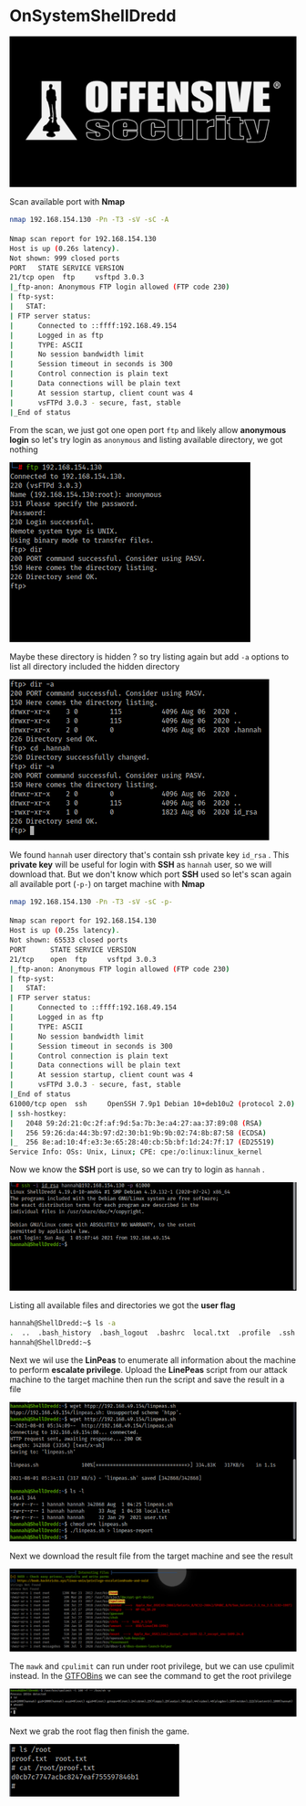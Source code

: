 # OnSystemShellDredd

![img/os.png](img/os.png)

Scan available port with **Nmap**

```bash
nmap 192.168.154.130 -Pn -T3 -sV -sC -A

Nmap scan report for 192.168.154.130
Host is up (0.26s latency).
Not shown: 999 closed ports
PORT   STATE SERVICE VERSION
21/tcp open  ftp     vsftpd 3.0.3
|_ftp-anon: Anonymous FTP login allowed (FTP code 230)
| ftp-syst: 
|   STAT: 
| FTP server status:
|      Connected to ::ffff:192.168.49.154
|      Logged in as ftp
|      TYPE: ASCII
|      No session bandwidth limit
|      Session timeout in seconds is 300
|      Control connection is plain text
|      Data connections will be plain text
|      At session startup, client count was 4
|      vsFTPd 3.0.3 - secure, fast, stable
|_End of status
```

From the scan, we just got one open port `ftp` and likely allow **anonymous login** so let's try login as `anonymous` and listing available directory, we got nothing

![img/Untitled.png](img/Untitled.png)

Maybe these directory is hidden ? so try listing again but add `-a` options to list all directory included the hidden directory

![img/Untitled%201.png](img/Untitled%201.png)

We found `hannah` user directory that's contain ssh private key `id_rsa` . This **private key** will be useful for login with **SSH** as `hannah` user, so we will download that. But we don't know which port **SSH** used so let's scan again all available port (`-p-`) on target machine with **Nmap**

```bash
nmap 192.168.154.130 -Pn -T3 -sV -sC -p-

Nmap scan report for 192.168.154.130
Host is up (0.25s latency).
Not shown: 65533 closed ports
PORT      STATE SERVICE VERSION
21/tcp    open  ftp     vsftpd 3.0.3
|_ftp-anon: Anonymous FTP login allowed (FTP code 230)
| ftp-syst: 
|   STAT: 
| FTP server status:
|      Connected to ::ffff:192.168.49.154
|      Logged in as ftp
|      TYPE: ASCII
|      No session bandwidth limit
|      Session timeout in seconds is 300
|      Control connection is plain text
|      Data connections will be plain text
|      At session startup, client count was 4
|      vsFTPd 3.0.3 - secure, fast, stable
|_End of status
61000/tcp open  ssh     OpenSSH 7.9p1 Debian 10+deb10u2 (protocol 2.0)
| ssh-hostkey: 
|   2048 59:2d:21:0c:2f:af:9d:5a:7b:3e:a4:27:aa:37:89:08 (RSA)
|   256 59:26:da:44:3b:97:d2:30:b1:9b:9b:02:74:8b:87:58 (ECDSA)
|_  256 8e:ad:10:4f:e3:3e:65:28:40:cb:5b:bf:1d:24:7f:17 (ED25519)
Service Info: OSs: Unix, Linux; CPE: cpe:/o:linux:linux_kernel
```

Now we know the **SSH** port is use, so we can try to login as `hannah` . 

![img/Untitled%202.png](img/Untitled%202.png)

Listing all available files and directories we got the **user flag**

```bash
hannah@ShellDredd:~$ ls -a
.  ..  .bash_history  .bash_logout  .bashrc  local.txt  .profile  .ssh  user.txt
hannah@ShellDredd:~$
```

Next we wil use the **LinPeas** to enumerate all information about the machine to perform **escalate privilege**. Upload the **LinePeas** script from our attack machine to the target machine then run the script and save the result in a file

![img/Untitled%203.png](img/Untitled%203.png)

Next we download the result file from the target machine and see the result

![img/Untitled%204.png](img/Untitled%204.png)

The `mawk` and `cpulimit` can run under root privilege, but we can use cpulimit instead. In the [GTFOBins](https://gtfobins.github.io/gtfobins/cpulimit/#suid) we can see the command to get the root privilege

![img/Untitled%205.png](img/Untitled%205.png)

Next we grab the root flag then finish the game.

![img/Untitled%206.png](img/Untitled%206.png)
